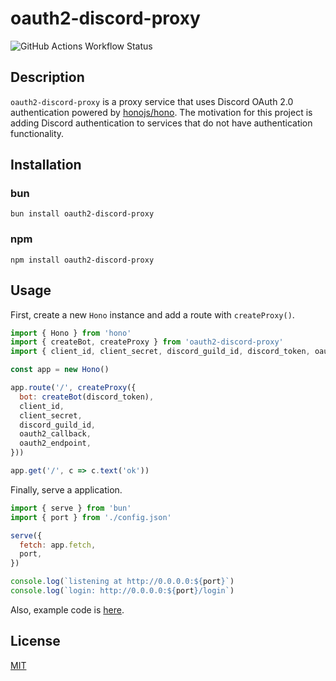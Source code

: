 # oauth2-discord-proxy

![GitHub Actions Workflow Status](https://img.shields.io/github/actions/workflow/status/sakkke/oauth2-discord-proxy/bun.yml)

## Description

`oauth2-discord-proxy` is a proxy service that uses Discord OAuth 2.0 authentication powered by [honojs/hono](https://github.com/honojs/hono).
The motivation for this project is adding Discord authentication to services that do not have authentication functionality.

## Installation

### bun

```
bun install oauth2-discord-proxy
```

### npm

```
npm install oauth2-discord-proxy
```

## Usage

First, create a new `Hono` instance and add a route with `createProxy()`.

```js
import { Hono } from 'hono'
import { createBot, createProxy } from 'oauth2-discord-proxy'
import { client_id, client_secret, discord_guild_id, discord_token, oauth2_callback, oauth2_endpoint } from './config.json'

const app = new Hono()

app.route('/', createProxy({
  bot: createBot(discord_token),
  client_id,
  client_secret,
  discord_guild_id,
  oauth2_callback,
  oauth2_endpoint,
}))

app.get('/', c => c.text('ok'))
```

Finally, serve a application.

```js
import { serve } from 'bun'
import { port } from './config.json'

serve({
  fetch: app.fetch,
  port,
})

console.log(`listening at http://0.0.0.0:${port}`)
console.log(`login: http://0.0.0.0:${port}/login`)
```

Also, example code is [here](./src/server.js).

## License

[MIT](./LICENSE)
